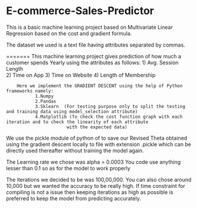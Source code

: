 # E-commerce-Sales-Predictor


This is a basic machine learning project based on Multivariate Linear Regression based on the cost and gradient  formula.

The dataset we used is a text file having attributes separated by commas.


=======
        This machine learning project gives prediction of how much  a customer spends  Yearly 
        using the attributes as follows:
              1) Avg. Session Length	
              2) Time on App
              3) Time on Website
              4) Length of Membership

        Here we implement the GRADIENT DESCENT using the help of Python frameworks namely:
               1.Numpy
               2.Pandas
               3.Sklearn  (For testing purpose only to split the testing and training data using model_selection attribute) 
               4.Matplotlib (To check the cost function graph with each iteration and to check the linearity of each attribute      
                           with the expected data)
 
 
 
We use the pickle module of python of to save our Revised Theta obtained using the gradient descent locally to file 
with extension .pickle which can be directly used thereafter without training the model again.


The Learning rate we chose was alpha  = 0.0003
You code use anything  lesser than 0.1 so as for the model to work properly


The iterations we decided to be was  100,00,000. You can also chose around 10,000  but we wanted the accuracy to be really 
high. 
If time constraint for compiling is not a issue then keeping iterations as high as possible is preferred to keep the model
from predicting accurately.


 

